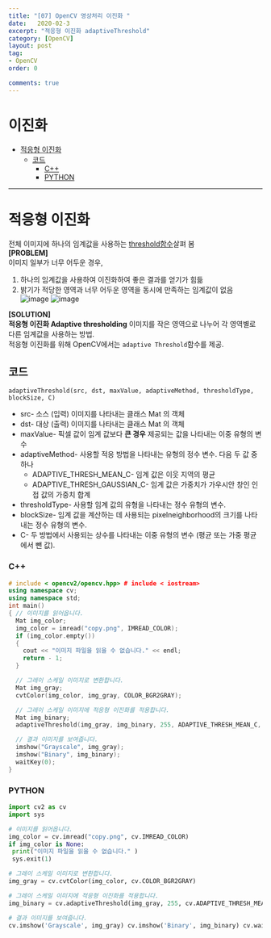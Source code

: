 ```yaml
---
title: "[07] OpenCV 영상처리 이진화 "
date:   2020-02-3
excerpt: "적응형 이진화 adaptiveThreshold"
category: [OpenCV]
layout: post
tag:
- OpenCV
order: 0

comments: true
---
```


# 이진화
- [적응형 이진화](#적응형-이진화)
  * [코드](#코드)
     * [C++](#c--)
     * [PYTHON](#python)



---

# 적응형 이진화
전체 이미지에 하나의 임계값을 사용하는 [threshold함수](https://yerimoh.github.io//C6/#%ED%95%A8%EC%88%98-%EC%A2%85%EB%A5%98)살펴 봄    
**[PROBLEM]**   
이미지 일부가 너무 어두운 경우,  
1) 하나의 임계값을 사용하여 이진화하여 좋은 결과를 얻기가 힘듦  
2) 밝기가 적당한 영역과 너무 어두운 영역을 동시에 만족하는 임계값이 없음  
![image](https://user-images.githubusercontent.com/76824611/116543599-048c7800-a929-11eb-87d0-d3b0015206a6.png)
![image](https://user-images.githubusercontent.com/76824611/116543607-05bda500-a929-11eb-9f06-b9377e48c82c.png)

**[SOLUTION]**  
**적응형 이진화 Adaptive thresholding**
이미지를 작은 영역으로 나누어 각 영역별로 다른 임계값을 사용하는 방법.    
적응형 이진화를 위해 OpenCV에서는 ```adaptive Threshold```함수를 제공.

## 코드  
```adaptiveThreshold(src, dst, maxValue, adaptiveMethod, thresholdType, blockSize, C)```

* src- 소스 (입력) 이미지를 나타내는 클래스 Mat 의 객체  
* dst- 대상 (출력) 이미지를 나타내는 클래스 Mat 의 객체  
* maxValue- 픽셀 값이 임계 값보다 **큰 경우** 제공되는 값을 나타내는 이중 유형의 변수  
* adaptiveMethod- 사용할 적응 방법을 나타내는 유형의 정수 변수. 다음 두 값 중 하나   
  * ADAPTIVE_THRESH_MEAN_C- 임계 값은 이웃 지역의 평균  
  * ADAPTIVE_THRESH_GAUSSIAN_C- 임계 값은 가중치가 가우시안 창인 인접 값의 가중치 합계  
* thresholdType- 사용할 임계 값의 유형을 나타내는 정수 유형의 변수.  
* blockSize- 임계 값을 계산하는 데 사용되는 pixelneighborhood의 크기를 나타내는 정수 유형의 변수.  
* C- 두 방법에서 사용되는 상수를 나타내는 이중 유형의 변수 (평균 또는 가중 평균에서 뺀 값).  
 

### C++
```cpp
# include < opencv2/opencv.hpp> # include < iostream>
using namespace cv;
using namespace std;
int main()
{ // 이미지를 읽어옵니다.
  Mat img_color;
  img_color = imread("copy.png", IMREAD_COLOR);
  if (img_color.empty())
  {
    cout << "이미지 파일을 읽을 수 없습니다." << endl;
    return - 1;
  }

  // 그레이 스케일 이미지로 변환합니다.
  Mat img_gray;
  cvtColor(img_color, img_gray, COLOR_BGR2GRAY);

  // 그레이 스케일 이미지에 적응형 이진화를 적용합니다.
  Mat img_binary;
  adaptiveThreshold(img_gray, img_binary, 255, ADAPTIVE_THRESH_MEAN_C, THRESH_BINARY, 5, 4);

  // 결과 이미지를 보여줍니다.
  imshow("Grayscale", img_gray);
  imshow("Binary", img_binary);
  waitKey(0);
}
```

### PYTHON

```python
import cv2 as cv 
import sys

# 이미지를 읽어옵니다.
img_color = cv.imread("copy.png", cv.IMREAD_COLOR) 
if img_color is None:
 print("이미지 파일을 읽을 수 없습니다." ) 
 sys.exit(1)

# 그레이 스케일 이미지로 변환합니다.
img_gray = cv.cvtColor(img_color, cv.COLOR_BGR2GRAY)

# 그레이 스케일 이미지에 적응형 이진화를 적용합니다.
img_binary = cv.adaptiveThreshold(img_gray, 255, cv.ADAPTIVE_THRESH_MEAN_C, cv.THRESH_BINARY, 5, 4);

# 결과 이미지를 보여줍니다.
cv.imshow('Grayscale', img_gray) cv.imshow('Binary', img_binary) cv.waitKey(0)
```
